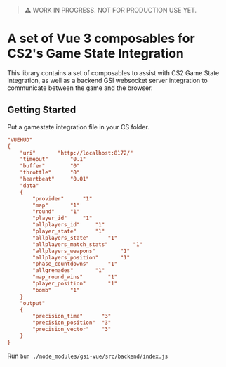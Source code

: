 > ⚠️ WORK IN PROGRESS. NOT FOR PRODUCTION USE YET.

# A set of Vue 3 composables for CS2's Game State Integration

This library contains a set of composables to assist with CS2 Game State integration, as well as a backend GSI websocket server integration to communicate between the game and the browser.

## Getting Started

Put a gamestate integration file in your CS folder.

```cfg
"VUEHUD"
{
	"uri"		"http://localhost:8172/"
	"timeout"		"0.1"
	"buffer"		"0"
	"throttle"		"0"
	"heartbeat"		"0.01"
	"data"
	{
		"provider"		"1"
		"map"		"1"
		"round"		"1"
		"player_id"		"1"
		"allplayers_id"		"1"
		"player_state"		"1"
		"allplayers_state"		"1"
		"allplayers_match_stats"		"1"
		"allplayers_weapons"		"1"
		"allplayers_position"		"1"
		"phase_countdowns"		"1"
		"allgrenades"		"1"
		"map_round_wins"		"1"
		"player_position"		"1"
		"bomb"		"1"
	}
	"output"
	{
		"precision_time"      "3"
		"precision_position"  "3"
		"precision_vector"    "3"
	}
}
```

Run `bun ./node_modules/gsi-vue/src/backend/index.js`
